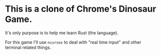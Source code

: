 # This is a clone of Chrome's Dinosaur Game.

It's only purpose is to help me learn Rust (the language).

For this game I'll use `ncurses` to deal with "real time input" and other terminal related things.
